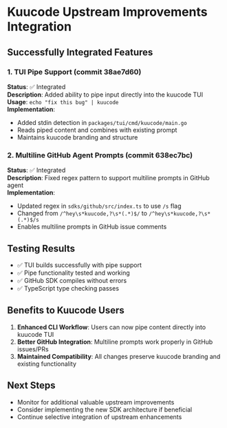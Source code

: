 # Kuucode Upstream Improvements Integration

## Successfully Integrated Features

### 1. TUI Pipe Support (commit 38ae7d60)
**Status**: ✅ Integrated  
**Description**: Added ability to pipe input directly into the kuucode TUI  
**Usage**: `echo "fix this bug" | kuucode`  
**Implementation**: 
- Added stdin detection in `packages/tui/cmd/kuucode/main.go`
- Reads piped content and combines with existing prompt
- Maintains kuucode branding and structure

### 2. Multiline GitHub Agent Prompts (commit 638ec7bc)
**Status**: ✅ Integrated  
**Description**: Fixed regex pattern to support multiline prompts in GitHub agent  
**Implementation**:
- Updated regex in `sdks/github/src/index.ts` to use `/s` flag
- Changed from `/^hey\s*kuucode,?\s*(.*)$/` to `/^hey\s*kuucode,?\s*(.*)$/s`
- Enables multiline prompts in GitHub issue comments

## Testing Results
- ✅ TUI builds successfully with pipe support
- ✅ Pipe functionality tested and working
- ✅ GitHub SDK compiles without errors
- ✅ TypeScript type checking passes

## Benefits to Kuucode Users
1. **Enhanced CLI Workflow**: Users can now pipe content directly into kuucode TUI
2. **Better GitHub Integration**: Multiline prompts work properly in GitHub issues/PRs
3. **Maintained Compatibility**: All changes preserve kuucode branding and existing functionality

## Next Steps
- Monitor for additional valuable upstream improvements
- Consider implementing the new SDK architecture if beneficial
- Continue selective integration of upstream enhancements